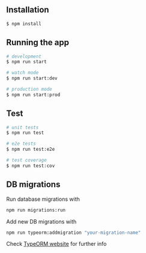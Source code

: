 ## Installation

```bash
$ npm install
```

## Running the app

```bash
# development
$ npm run start

# watch mode
$ npm run start:dev

# production mode
$ npm run start:prod
```

## Test

```bash
# unit tests
$ npm run test

# e2e tests
$ npm run test:e2e

# test coverage
$ npm run test:cov
```

## DB migrations

Run database migrations with

```bash
npm run migrations:run
```

Add new DB migrations with

```bash
npm run typeorm:addmigration "your-migration-name"
```

Check [TypeORM website](https://github.com/typeorm/typeorm/blob/master/docs/migrations.md) for further info
